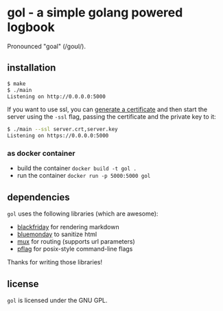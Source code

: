 # gol - a simple golang powered logbook

Pronounced "goal" (/ɡoʊl/).

## installation

```sh
$ make
$ ./main
Listening on http://0.0.0.0:5000
```

If you want to use ssl, you can [generate a certificate](https://devcenter.heroku.com/articles/ssl-certificate-self#generate-private-key-and-certificate-signing-request)
and then start the server using the `-ssl` flag, passing the certificate
and the private key to it:

```sh
$ ./main --ssl server.crt,server.key
Listening on https://0.0.0.0:5000
```

### as docker container

- build the container `docker build -t gol .`
- run the container `docker run -p 5000:5000 gol`

## dependencies

`gol` uses the following libraries (which are awesome):

* [blackfriday](https://github.com/russross/blackfriday) for rendering
    markdown
* [bluemonday](https://godoc.org/github.com/microcosm-cc/bluemonday) to
    sanitize html
* [mux](https://github.com/gorilla/mux) for routing (supports url
    parameters)
* [pflag](https://github.com/ogier/pflag) for posix-style command-line
    flags

Thanks for writing those libraries!

## license

`gol` is licensed under the GNU GPL.
